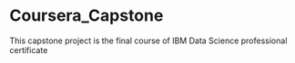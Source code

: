 # Coursera_Capstone
This capstone project is the final course of IBM Data Science professional certificate
